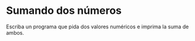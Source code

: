 # Sumando dos números


Escriba un programa que pida dos valores numéricos e imprima la suma de ambos.
